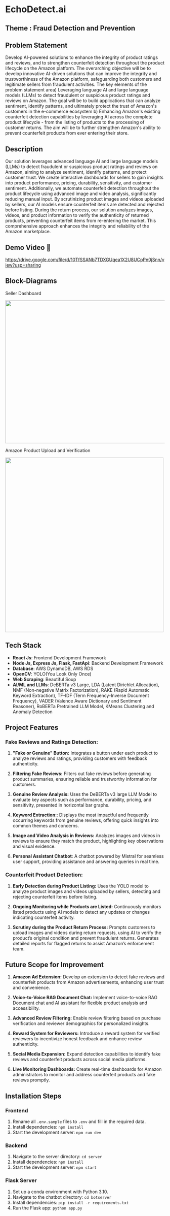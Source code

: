 # EchoDetect.ai

## Theme : Fraud Detection and Prevention
## Problem Statement
Develop AI-powered solutions to enhance the integrity of product ratings and reviews, 
and to strengthen counterfeit detection throughout the product lifecycle on the Amazon platform. The 
overarching objective will be to develop innovative AI-driven solutions that can improve the integrity and 
trustworthiness of the Amazon platform, safeguarding both customers and legitimate sellers from fraudulent 
activities. The key elements of the problem statement area) Leveraging language AI and large language 
models (LLMs) to detect fraudulent or suspicious product ratings and reviews on Amazon. The goal will be to 
build applications that can analyze sentiment, identify patterns, and ultimately protect the trust of Amazon's 
customers in the e-commerce ecosystem b) Enhancing Amazon's existing counterfeit detection capabilities by 
leveraging AI across the complete product lifecycle - from the listing of products to the processing of customer 
returns. The aim will be to further strengthen Amazon's ability to prevent counterfeit products from ever entering 
their store.

## Description
Our solution leverages advanced language AI and large language models (LLMs) to detect fraudulent or suspicious product ratings and reviews on Amazon, aiming to analyze sentiment, identify patterns, and protect customer trust. We create interactive dashboards for sellers to gain insights into product performance, pricing, durability, sensitivity, and customer sentiment. Additionally, we automate counterfeit detection throughout the product lifecycle using advanced image and video analysis, significantly reducing manual input. By scrutinizing product images and videos uploaded by sellers, our AI models ensure counterfeit items are detected and rejected before listing. During the return process, our solution analyzes images, videos, and product information to verify the authenticity of returned products, preventing counterfeit items from re-entering the market. This comprehensive approach enhances the integrity and reliability of the Amazon marketplace.


## Demo Video 🔗

https://drive.google.com/file/d/10TfSSANb7TDXGUqea1X2U8UCpPn0jSnn/view?usp=sharing

## Block-Diagrams

Seller Dashboard

<img src="https://github.com/mitali-dxt/EchoDetect.ai/assets/131600078/ccc42686-7dac-4e96-ad8f-a3497b3408c9" width="700" height="450">


Amazon Product Upload and Verification

<img src="https://github.com/mitali-dxt/EchoDetect.ai/assets/131600078/0b3ac674-3b69-4551-ad91-6631010ff19d" width="500" height="550">

## Tech Stack
- **React Js**: Frontend Development Framework
- **Node Js, Express Js, Flask, FastApi**: Backend Development Framework
- **Database**: AWS DynamoDB, AWS RDS
- **OpenCV**: YOLO(You Look Only Once)
- **Web Scraping**: Beautiful Soup
- **AI/ML and LLMs**: DeBERTa v3 Large, LDA (Latent Dirichlet Allocation), NMF (Non-negative Matrix Factorization), RAKE (Rapid Automatic Keyword Extraction), TF-IDF (Term Frequency-Inverse Document Frequency), VADER (Valence Aware Dictionary and Sentiment Reasoner), RoBERTa Pretrained LLM Model, KMeans Clustering and Anomaly Detection

## Project Features

### Fake Reviews and Ratings Detection:

1. **"Fake or Genuine" Button:** Integrates a button under each product to analyze reviews and ratings, providing customers with feedback authenticity.

2. **Filtering Fake Reviews:** Filters out fake reviews before generating product summaries, ensuring reliable and trustworthy information for customers.

3. **Genuine Review Analysis:** Uses the DeBERTa v3 large LLM Model to evaluate key aspects such as performance, durability, pricing, and sensitivity, presented in horizontal bar graphs.

4. **Keyword Extraction:**: Displays the most impactful and frequently occurring keywords from genuine reviews, offering quick insights into common themes and concerns.

5. **Image and Video Analysis in Reviews:** Analyzes images and videos in reviews to ensure they match the product, highlighting key observations and visual evidence.
6.  **Personal Assistant Chatbot**: A chatbot powered by Mistral for seamless user support, providing assistance and answering queries in real time.

### Counterfeit Product Detection:

1. **Early Detection during Product Listing:** Uses the YOLO model to analyze product images and videos uploaded by sellers, detecting and rejecting counterfeit items before listing.

2. **Ongoing Monitoring while Products are Listed:** Continuously monitors listed products using AI models to detect any updates or changes indicating counterfeit activity.

3. **Scrutiny during the Product Return Process:** Prompts customers to upload images and videos during return requests, using AI to verify the product’s original condition and prevent fraudulent returns. Generates detailed reports for flagged returns to assist Amazon’s enforcement team.

## Future Scope for Improvement

1. **Amazon Ad Extension:** Develop an extension to detect fake reviews and counterfeit products from Amazon advertisements, enhancing user trust and convenience.

2. **Voice-to-Voice RAG Document Chat:** Implement voice-to-voice RAG Document chat and AI assistant for flexible product analysis and accessibility.

3. **Advanced Review Filtering:** Enable review filtering based on purchase verification and reviewer demographics for personalized insights.

4. **Reward System for Reviewers:** Introduce a reward system for verified reviewers to incentivize honest feedback and enhance review authenticity.

5. **Social Media Expansion:** Expand detection capabilities to identify fake reviews and counterfeit products across social media platforms.

6. **Live Monitoring Dashboards:** Create real-time dashboards for Amazon administrators to monitor and address counterfeit products and fake reviews promptly.


## Installation Steps

### Frontend
1. Rename all `.env.sample` files to `.env` and fill in the required data.
2. Install dependencies: `npm install`
3. Start the development server: `npm run dev`
 
### Backend
1. Navigate to the server directory: `cd server`
2. Install dependencies: `npm install`
3. Start the development server: `npm start`

### Flask Server
1. Set up a conda environment with Python 3.10.
2. Navigate to the chatbot directory: `cd botserver`
3. Install dependencies: `pip install -r requirements.txt`
4. Run the Flask app: `python app.py`






